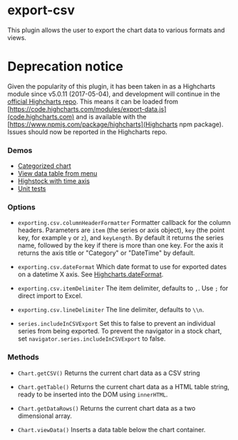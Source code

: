 export-csv
==========
This plugin allows the user to export the chart data to various formats and views.

# Deprecation notice
Given the popularity of this plugin, it has been taken in as a Highcharts module since v5.0.11 (2017-05-04), and
development will continue in the [official Highcharts repo](https://github.com/highcharts/highcharts/). This
means it can be loaded from [https://code.highcharts.com/modules/export-data.js](code.highcharts.com) and 
is available with the [https://www.npmjs.com/package/highcharts](Highcharts npm package). Issues should now
be reported in the Highcharts repo.

### Demos
* [Categorized chart](http://jsfiddle.net/highcharts/cqjvD/)
* [View data table from menu](http://jsfiddle.net/highcharts/j4w4s0mw/)
* [Highstock with time axis](http://jsfiddle.net/highcharts/2Jyn5/)
* [Unit tests](http://jsfiddle.net/highcharts/pspdp2de/)

### Options
* `exporting.csv.columnHeaderFormatter`
Formatter callback for the column headers. Parameters are `item` (the series or axis object), `key` (the point key, for example `y` or `z`), and `keyLength`. By default it returns the series name, followed by the key if there is more than one key. For the axis it returns the axis title or "Category" or "DateTime" by default.

* `exporting.csv.dateFormat`
Which date format to use for exported dates on a datetime X axis. See [Highcharts.dateFormat](http://api.highcharts.com/highcharts#Highcharts.dateFormat\(\)).

* `exporting.csv.itemDelimiter`
The item delimiter, defaults to `,`. Use `;` for direct import to Excel.

* `exporting.csv.lineDelimiter`
The line delimiter, defaults to `\\n`.

* `series.includeInCSVExport`
Set this to false to prevent an individual series from being exported. To prevent the navigator in a stock chart, set `navigator.series.includeInCSVExport` to false.

### Methods
* `Chart.getCSV()`
Returns the current chart data as a CSV string

* `Chart.getTable()`
Returns the current chart data as a HTML table string, ready to be inserted into the DOM using `innerHTML`.

* `Chart.getDataRows()`
Returns the current chart data as a two dimensional array.

* `Chart.viewData()`
Inserts a data table below the chart container.